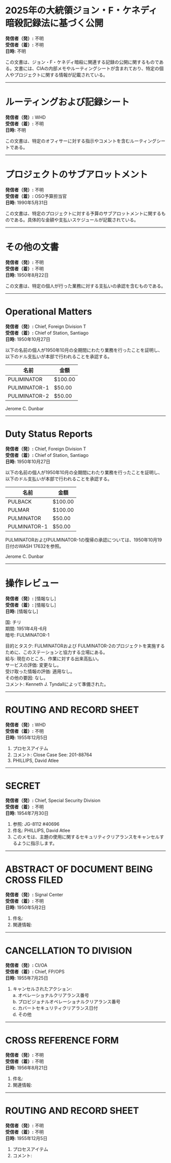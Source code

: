 # 2025年の大統領ジョン・F・ケネディ暗殺記録法に基づく公開

**発信者（発）:** 不明  
**受信者（着）:** 不明  
**日時:** 不明  

この文書は、ジョン・F・ケネディ暗殺に関連する記録の公開に関するものである。文書には、CIAの内部メモやルーティングシートが含まれており、特定の個人やプロジェクトに関する情報が記載されている。

---

# ルーティングおよび記録シート

**発信者（発）:** WHD  
**受信者（着）:** 不明  
**日時:** 不明  

この文書は、特定のオフィサーに対する指示やコメントを含むルーティングシートである。

---

# プロジェクトのサブアロットメント

**発信者（発）:** 不明  
**受信者（着）:** OSO予算担当官  
**日時:** 1990年5月31日  

この文書は、特定のプロジェクトに対する予算のサブアロットメントに関するものである。具体的な金額や支払いスケジュールが記載されている。

---

# その他の文書

**発信者（発）:** 不明  
**受信者（着）:** 不明  
**日時:** 1950年8月22日  

この文書は、特定の個人が行った業務に対する支払いの承認を含むものである。

---

# Operational Matters

**発信者（発）:** Chief, Foreign Division T  
**受信者（着）:** Chief of Station, Santiago  
**日時:** 1950年10月27日  

以下の名前の個人が1950年10月の全期間にわたり業務を行ったことを証明し、以下のドル支払いが本部で行われることを承認する。

| 名前          | 金額     |
|---------------|----------|
| PULIMINATOR  | $100.00  |
| PULIMINATOR-1 | $50.00   |
| PULIMINATOR-2 | $50.00   |

Jerome C. Dunbar

---

# Duty Status Reports

**発信者（発）:** Chief, Foreign Division T  
**受信者（着）:** Chief of Station, Santiago  
**日時:** 1950年10月27日  

以下の名前の個人が1950年10月の全期間にわたり業務を行ったことを証明し、以下のドル支払いが本部で行われることを承認する。

| 名前         | 金額     |
|--------------|----------|
| PULBACK      | $100.00  |
| PULMAR       | $100.00  |
| PULMINATOR   | $50.00   |
| PULMINATOR-1 | $50.00   |

PULMINATORおよびPULMINATOR-1の復帰の承認については、1950年10月19日付のWASH 17632を参照。

Jerome C. Dunbar

---

# 操作レビュー

**発信者（発）:** [情報なし]  
**受信者（着）:** [情報なし]  
**日時:** [情報なし]  

国: チリ  
期間: 1951年4月-6月  
暗号: FULMINATOR-1  

目的とタスク: FULMINATORおよび FULMINATOR-2のプロジェクトを実施するために、このステーションと協力する立場にある。  
給与: 現在のところ、作業に対する出来高払い。  
サービスの評価: 変更なし。  
受け取った情報の評価: 適用なし。  
その他の要因: なし。  
コメント: Kenneth J. Tyndallによって準備された。

---

# ROUTING AND RECORD SHEET

**発信者（発）:** WHD  
**受信者（着）:** 不明  
**日時:** 1955年12月5日  

1. プロセスアイテム  
2. コメント: Close Case See: 201-88764  
3. PHILLIPS, David Atlee  

---

# SECRET

**発信者（発）:** Chief, Special Security Division  
**受信者（着）:** 不明  
**日時:** 1954年7月30日  

1. 参照: JG-8112 #40696  
2. 件名: PHILLIPS, David Atlee  
3. このメモは、主題の使用に関するセキュリティクリアランスをキャンセルするように指示します。  

---

# ABSTRACT OF DOCUMENT BEING CROSS FILED

**発信者（発）:** Signal Center  
**受信者（着）:** 不明  
**日時:** 1950年5月2日  

1. 件名:  
2. 関連情報:  

---

# CANCELLATION TO DIVISION

**発信者（発）:** CI/OA  
**受信者（着）:** Chief, FP/OPS  
**日時:** 1955年7月25日  

1. キャンセルされたアクション:  
   a. オペレーショナルクリアランス番号  
   b. プロビジョナルオペレーショナルクリアランス番号  
   c. カバートセキュリティクリアランス日付  
   d. その他  

---

# CROSS REFERENCE FORM

**発信者（発）:** 不明  
**受信者（着）:** 不明  
**日時:** 1956年8月21日  

1. 件名:  
2. 関連情報:  

---

# ROUTING AND RECORD SHEET

**発信者（発）:** 不明  
**受信者（着）:** 不明  
**日時:** 1955年12月5日  

1. プロセスアイテム  
2. コメント:  